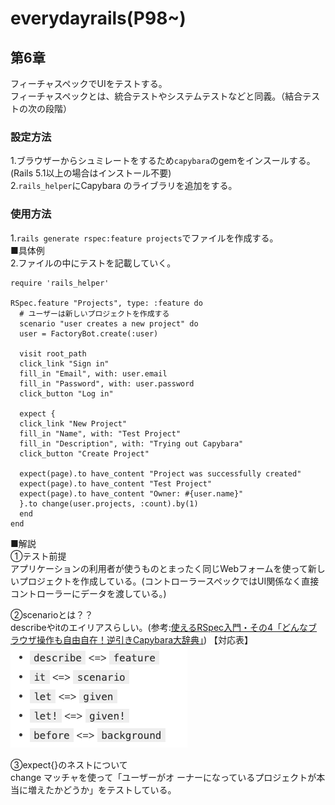 # everydayrails(P98~)  
## 第6章  
フィーチャスペックでUIをテストする。  
フィーチャスペックとは、統合テストやシステムテストなどと同義。（結合テストの次の段階）  

### 設定方法  
1.ブラウザーからシュミレートをするため`capybara`のgemをインスールする。(Rails 5.1以上の場合はインストール不要)  
2.`rails_helper`にCapybara のライブラリを追加をする。  


### 使用方法  
1.`rails generate rspec:feature projects`でファイルを作成する。  
■具体例  
2.ファイルの中にテストを記載していく。  
```
require 'rails_helper' 

RSpec.feature "Projects", type: :feature do
  # ユーザーは新しいプロジェクトを作成する
  scenario "user creates a new project" do
  user = FactoryBot.create(:user)

  visit root_path
  click_link "Sign in"
  fill_in "Email", with: user.email
  fill_in "Password", with: user.password
  click_button "Log in"

  expect {
  click_link "New Project"
  fill_in "Name", with: "Test Project"
  fill_in "Description", with: "Trying out Capybara"
  click_button "Create Project"

  expect(page).to have_content "Project was successfully created"
  expect(page).to have_content "Test Project"
  expect(page).to have_content "Owner: #{user.name}"
  }.to change(user.projects, :count).by(1) 
  end
end
```
■解説  
①テスト前提  
アプリケーションの利用者が使うものとまったく同じWebフォームを使って新しいプロジェクトを作成している。(コントローラースペックではUI関係なく直接コントローラーにデータを渡している。)  

②scenarioとは？？  
describeやitのエイリアスらしい。(参考:[使えるRSpec入門・その4「どんなブラウザ操作も自由自在！逆引きCapybara大辞典」](https://qiita.com/jnchito/items/607f956263c38a5fec24))
【対応表】  
![対応表](2020-08-23-13-10-32.png)  

③expect{}のネストについて  
change マッチャを使って「ユーザーがオ ーナーになっているプロジェクトが本当に増えたかどうか」をテストしている。  
